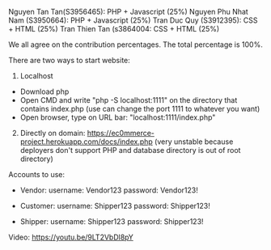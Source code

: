 Nguyen Tan Tan(S3956465): PHP + Javascript (25%)
Nguyen Phu Nhat Nam (S3950664): PHP + Javascript (25%)
Tran Duc Quy (S3912395): CSS + HTML (25%)
Tran Thien Tan (s3864004: CSS + HTML (25%)

We all agree on the contribution percentages. The total percentage is 100%.

There are two ways to start website:
1. Localhost
- Download php
- Open CMD and write "php -S localhost:1111" on the directory that contains index.php (use can change the port 1111 to whatever you want)
- Open browser, type on URL bar: "localhost:1111/index.php"

2. Directly on domain: https://ec0mmerce-project.herokuapp.com/docs/index.php (very unstable because deployers don't support PHP and database directory is out of root directory)

Accounts to use:

- Vendor:
username: Vendor123
password: Vendor123!

- Customer:
username: Shipper123
password: Shipper123!

- Shipper:
username: Shipper123
password: Shipper123!

Video: https://youtu.be/9LT2VbDl8pY

